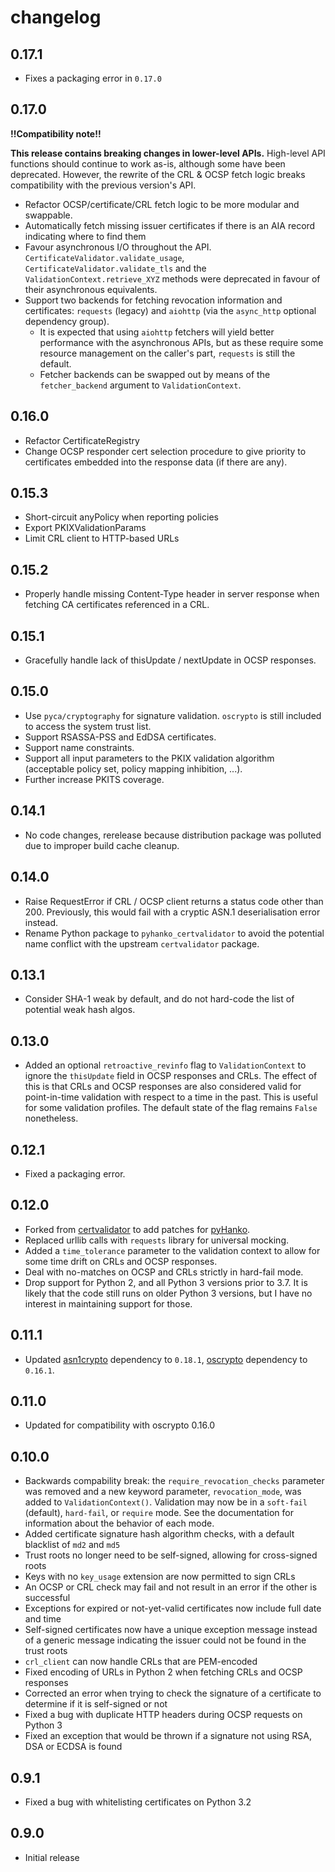 # changelog

## 0.17.1

 - Fixes a packaging error in `0.17.0`

## 0.17.0

**!!Compatibility note!!**

**This release contains breaking changes in lower-level APIs.**
High-level API functions should continue to work as-is, although some have been deprecated.
However, the rewrite of the CRL & OCSP fetch logic breaks compatibility with the previous
version's API.

 - Refactor OCSP/certificate/CRL fetch logic to be more modular and swappable.
 - Automatically fetch missing issuer certificates if there is an AIA record indicating where to
   find them
 - Favour asynchronous I/O throughout the API. `CertificateValidator.validate_usage`,
   `CertificateValidator.validate_tls` and the `ValidationContext.retrieve_XYZ` methods were
   deprecated in favour of their asynchronous equivalents.
 - Support two backends for fetching revocation information and certificates: `requests` (legacy)
   and `aiohttp` (via the `async_http` optional dependency group).
   - It is expected that using `aiohttp` fetchers will yield better performance with the
     asynchronous APIs, but as these require some resource management on the caller's part,
     `requests` is still the default.
   - Fetcher backends can be swapped out by means of the `fetcher_backend` argument to
     `ValidationContext`.

## 0.16.0

 - Refactor CertificateRegistry
 - Change OCSP responder cert selection procedure to give priority to certificates embedded into
   the response data (if there are any).

## 0.15.3

 - Short-circuit anyPolicy when reporting policies
 - Export PKIXValidationParams
 - Limit CRL client to HTTP-based URLs

## 0.15.2

 - Properly handle missing Content-Type header in server response when fetching CA certificates
   referenced in a CRL.

## 0.15.1

 - Gracefully handle lack of thisUpdate / nextUpdate in OCSP responses.

## 0.15.0

 - Use `pyca/cryptography` for signature validation. `oscrypto` is still included to access the system trust list.
 - Support RSASSA-PSS and EdDSA certificates.
 - Support name constraints.
 - Support all input parameters to the PKIX validation algorithm (acceptable policy set, policy mapping inhibition, ...).
 - Further increase PKITS coverage.

## 0.14.1

 - No code changes, rerelease because distribution package was polluted due to improper build
   cache cleanup.

## 0.14.0

 - Raise RequestError if CRL / OCSP client returns a status code other than 200.
   Previously, this would fail with a cryptic ASN.1 deserialisation error instead.
 - Rename Python package to `pyhanko_certvalidator` to avoid the potential name conflict
   with the upstream `certvalidator` package.

## 0.13.1
 - Consider SHA-1 weak by default, and do not hard-code the list of potential weak hash algos.

## 0.13.0
 - Added an optional `retroactive_revinfo` flag to `ValidationContext` to ignore the
   `thisUpdate` field in OCSP responses and CRLs. 
   The effect of this is that CRLs and OCSP responses are also considered valid
   for point-in-time validation with respect to a time in the past.
   This is useful for some validation profiles. The default state of the flag
   remains `False` nonetheless.

## 0.12.1
 - Fixed a packaging error.

## 0.12.0
 - Forked from [certvalidator](https://github.com/wbond/certvalidator)
   to add patches for [pyHanko](https://github.com/MatthiasValvekens/pyHanko).
 - Replaced urllib calls with `requests` library for universal mocking.
 - Added a `time_tolerance` parameter to the validation context to allow for
   some time drift on CRLs and OCSP responses.
 - Deal with no-matches on OCSP and CRLs strictly in hard-fail mode.
 - Drop support for Python 2, and all Python 3 versions prior to 3.7.
   It is likely that the code still runs on older Python 3 versions, but I have
   no interest in maintaining support for those.

## 0.11.1

 - Updated [asn1crypto](https://github.com/wbond/asn1crypto) dependency to
   `0.18.1`, [oscrypto](https://github.com/wbond/oscrypto) dependency to
   `0.16.1`.

## 0.11.0

 - Updated for compatibility with oscrypto 0.16.0

## 0.10.0

 - Backwards compability break: the `require_revocation_checks` parameter was
   removed and a new keyword parameter, `revocation_mode`, was added to
   `ValidationContext()`. Validation may now be in a `soft-fail` (default),
   `hard-fail`, or `require` mode. See the documentation for information about
   the behavior of each mode.
 - Added certificate signature hash algorithm checks, with a default blacklist
   of `md2` and `md5`
 - Trust roots no longer need to be self-signed, allowing for cross-signed roots
 - Keys with no `key_usage` extension are now permitted to sign CRLs
 - An OCSP or CRL check may fail and not result in an error if the other is
   successful
 - Exceptions for expired or not-yet-valid certificates now include full date
   and time
 - Self-signed certificates now have a unique exception message instead of a
   generic message indicating the issuer could not be found in the trust roots
 - `crl_client` can now handle CRLs that are PEM-encoded
 - Fixed encoding of URLs in Python 2 when fetching CRLs and OCSP responses
 - Corrected an error when trying to check the signature of a certificate to
   determine if it is self-signed or not
 - Fixed a bug with duplicate HTTP headers during OCSP requests on Python 3
 - Fixed an exception that would be thrown if a signature not using RSA, DSA or
   ECDSA is found

## 0.9.1

 - Fixed a bug with whitelisting certificates on Python 3.2

## 0.9.0

 - Initial release
